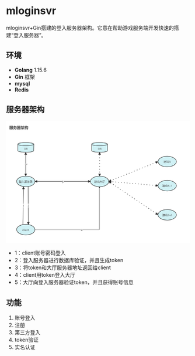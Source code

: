 # mloginsvr
mloginsvr+Gin搭建的登入服务器架构。它意在帮助游戏服务端开发快速的搭建“登入服务器”。


## 环境
- **Golang**  1.15.6
- **Gin**  框架
- **mysql**
- **Redis**


## 服务器架构
![](./readme/image/url-1.jpg)
- 1：client账号密码登入
- 2：登入服务器进行数据库验证，并且生成token
- 3：将token和大厅服务器地址返回给client
- 4：client用token登入大厅
- 5：大厅向登入服务器验证token，并且获得账号信息



## 功能
1. 账号登入
2. 注册
3. 第三方登入
4. token验证
5. 实名认证




